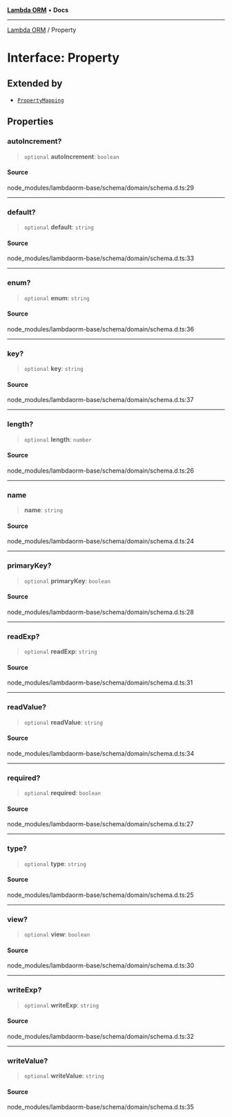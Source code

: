 [**Lambda ORM**](../README.md) • **Docs**

***

[Lambda ORM](../README.md) / Property

# Interface: Property

## Extended by

- [`PropertyMapping`](PropertyMapping.md)

## Properties

### autoIncrement?

> `optional` **autoIncrement**: `boolean`

#### Source

node\_modules/lambdaorm-base/schema/domain/schema.d.ts:29

***

### default?

> `optional` **default**: `string`

#### Source

node\_modules/lambdaorm-base/schema/domain/schema.d.ts:33

***

### enum?

> `optional` **enum**: `string`

#### Source

node\_modules/lambdaorm-base/schema/domain/schema.d.ts:36

***

### key?

> `optional` **key**: `string`

#### Source

node\_modules/lambdaorm-base/schema/domain/schema.d.ts:37

***

### length?

> `optional` **length**: `number`

#### Source

node\_modules/lambdaorm-base/schema/domain/schema.d.ts:26

***

### name

> **name**: `string`

#### Source

node\_modules/lambdaorm-base/schema/domain/schema.d.ts:24

***

### primaryKey?

> `optional` **primaryKey**: `boolean`

#### Source

node\_modules/lambdaorm-base/schema/domain/schema.d.ts:28

***

### readExp?

> `optional` **readExp**: `string`

#### Source

node\_modules/lambdaorm-base/schema/domain/schema.d.ts:31

***

### readValue?

> `optional` **readValue**: `string`

#### Source

node\_modules/lambdaorm-base/schema/domain/schema.d.ts:34

***

### required?

> `optional` **required**: `boolean`

#### Source

node\_modules/lambdaorm-base/schema/domain/schema.d.ts:27

***

### type?

> `optional` **type**: `string`

#### Source

node\_modules/lambdaorm-base/schema/domain/schema.d.ts:25

***

### view?

> `optional` **view**: `boolean`

#### Source

node\_modules/lambdaorm-base/schema/domain/schema.d.ts:30

***

### writeExp?

> `optional` **writeExp**: `string`

#### Source

node\_modules/lambdaorm-base/schema/domain/schema.d.ts:32

***

### writeValue?

> `optional` **writeValue**: `string`

#### Source

node\_modules/lambdaorm-base/schema/domain/schema.d.ts:35
